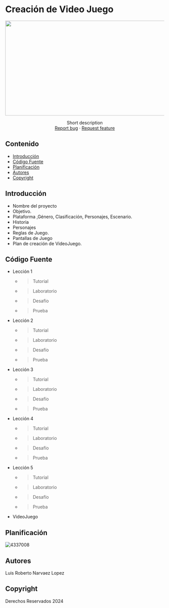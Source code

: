 # Creación de Video Juego
<p align="center">
    <img [src="https://user-images.githubusercontent.com/8560750/195950148-0c0df38e-5f96-45ae-87c3-6922738c612d.jpg](https://www.google.com/url?sa=i&url=https%3A%2F%2Fwww.valenciaadicciones.es%2Fadiccion-a-los-videojuegos-en-alza-enganchado-a-la-consola%2F&psig=AOvVaw2o-idF96dWmlGn8aYvQ0-T&ust=1729128542881000&source=images&cd=vfe&opi=89978449&ved=0CBQQjRxqFwoTCMDF0_XfkYkDFQAAAAAdAAAAABAE)" alt="Logo" width=1200 height=300>

  <p align="center">
    Short description
    <br>
    <a href="https://reponame/issues/new?template=bug.md">Report bug</a>
    ·
    <a href="https://reponame/issues/new?template=feature.md&labels=feature">Request feature</a>
  </p>
</p>


## Contenido

- [Introducción](#introducción)
- [Código Fuente](#código-fuente)
- [Planificación](#planificación)
- [Autores](#autores)
- [Copyright](#copyright)


## Introducción

- Nombre del proyecto
- Objetivo.
- Plataforma ,Género, Clasificación, Personajes, Escenario.
- Historia
- Personajes
- Reglas de Juego.
- Pantallas de Juego
- Plan de creación de VideoJuego.

## Código Fuente

* Lección 1
  * > Tutorial
  * > Laboratorio
  * > Desafío
  * > Prueba
* Lección 2
  * > Tutorial
  * > Laboratorio
  * > Desafío
  * > Prueba
* Lección 3
  * > Tutorial
  * > Laboratorio
  * > Desafío
  * > Prueba
* Lección 4
  * > Tutorial
  * > Laboratorio
  * > Desafío
  * > Prueba
* Lección 5
  * > Tutorial
  * > Laboratorio
  * > Desafío
  * > Prueba
* VideoJuego

## Planificación

![4337008](https://user-images.githubusercontent.com/8560750/195951617-083a7e4d-323d-47b5-8e5e-529ded31bc06.jpg)

## Autores
Luis Roberto Narvaez Lopez 

## Copyright
Derechos Reservados 2024

